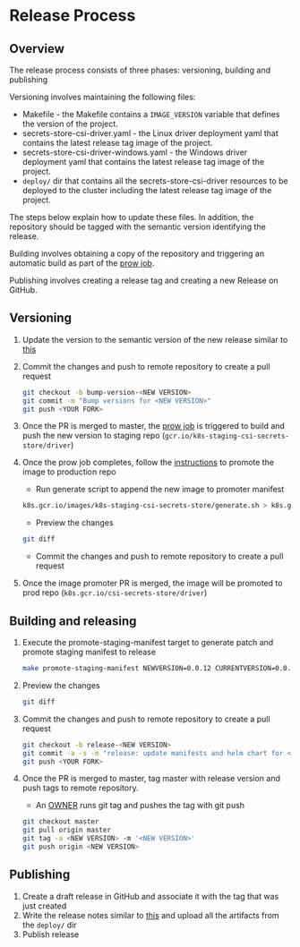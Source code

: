 # Release Process

## Overview

The release process consists of three phases: versioning, building and publishing

Versioning involves maintaining the following files:

- Makefile - the Makefile contains a `IMAGE_VERSION` variable that defines the version of the project.
- secrets-store-csi-driver.yaml - the Linux driver deployment yaml that contains the latest release tag image of the project.
- secrets-store-csi-driver-windows.yaml - the Windows driver deployment yaml that contains the latest release tag image of the project.
- `deploy/` dir that contains all the secrets-store-csi-driver resources to be deployed to the cluster including the latest release tag image of the project.

The steps below explain how to update these files. In addition, the repository should be tagged with the semantic version identifying the release.

Building involves obtaining a copy of the repository and triggering an automatic build as part of the [prow job](https://testgrid.k8s.io/sig-auth-secrets-store-csi-driver#secrets-store-csi-driver-push-image).

Publishing involves creating a release tag and creating a new Release on GitHub.

## Versioning

1. Update the version to the semantic version of the new release similar to [this](https://github.com/kubernetes-sigs/secrets-store-csi-driver/pull/251)
1. Commit the changes and push to remote repository to create a pull request

    ```bash
    git checkout -b bump-version-<NEW VERSION>
    git commit -m "Bump versions for <NEW VERSION>"
    git push <YOUR FORK>
    ```
  
1. Once the PR is merged to master, the [prow job](https://testgrid.k8s.io/sig-auth-secrets-store-csi-driver#secrets-store-csi-driver-push-image) is triggered to build and push the new version to staging repo (`gcr.io/k8s-staging-csi-secrets-store/driver`)
1. Once the prow job completes, follow the [instructions](https://github.com/kubernetes/k8s.io/tree/master/k8s.gcr.io#image-promoter) to promote the image to production repo
    - Run generate script to append the new image to promoter manifest

    ```bash
    k8s.gcr.io/images/k8s-staging-csi-secrets-store/generate.sh > k8s.gcr.io/images/k8s-staging-csi-secrets-store/images.yaml
    ```

    - Preview the changes

    ```bash
    git diff
    ```

    - Commit the changes and push to remote repository to create a pull request
1. Once the image promoter PR is merged, the image will be promoted to prod repo (`k8s.gcr.io/csi-secrets-store/driver`)
  
## Building and releasing

1. Execute the promote-staging-manifest target to generate patch and promote staging manifest to release

    ```bash
   make promote-staging-manifest NEWVERSION=0.0.12 CURRENTVERSION=0.0.11
    ```

1. Preview the changes

    ```bash
   git diff
    ```

1. Commit the changes and push to remote repository to create a pull request

    ```bash
    git checkout -b release-<NEW VERSION>
    git commit -a -s -m "release: update manifests and helm chart for <NEW VERSION>"
    git push <YOUR FORK>
    ```

1. Once the PR is merged to master, tag master with release version and push tags to remote repository.
    - An [OWNER](https://github.com/kubernetes-sigs/secrets-store-csi-driver/blob/master/OWNERS) runs git tag and pushes the tag with git push

   ```bash
   git checkout master
   git pull origin master
   git tag -a <NEW VERSION> -m '<NEW VERSION>'
   git push origin <NEW VERSION>
   ```

## Publishing

1. Create a draft release in GitHub and associate it with the tag that was just created
1. Write the release notes similar to [this](https://github.com/kubernetes-sigs/secrets-store-csi-driver/releases/tag/v0.0.12) and upload all the artifacts from the `deploy/` dir
1. Publish release
